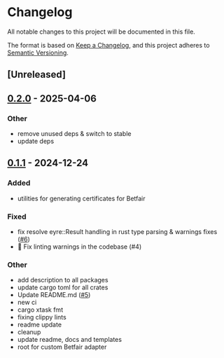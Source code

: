 # Changelog

All notable changes to this project will be documented in this file.

The format is based on [Keep a Changelog](https://keepachangelog.com/en/1.0.0/),
and this project adheres to [Semantic Versioning](https://semver.org/spec/v2.0.0.html).

## [Unreleased]

## [0.2.0](https://github.com/roberts-pumpurs/betfair-adapter-rs/compare/betfair-cert-gen-v0.1.2...betfair-cert-gen-v0.2.0) - 2025-04-06

### Other

- remove unused deps & switch to stable
- update deps

## [0.1.1](https://github.com/roberts-pumpurs/betfair-adapter-rs/compare/betfair-cert-gen-v0.1.0...betfair-cert-gen-v0.1.1) - 2024-12-24

### Added

- utilities for generating certificates for Betfair

### Fixed

- fix resolve eyre::Result handling in rust type parsing & warnings fixes ([#6](https://github.com/roberts-pumpurs/betfair-adapter-rs/pull/6))
- :construction: Fix linting warnings in the codebase (#4)

### Other

- add description to all packages
- update cargo toml for all crates
- Update README.md ([#5](https://github.com/roberts-pumpurs/betfair-adapter-rs/pull/5))
- new ci
- cargo xtask fmt
- fixing clippy lints
- readme update
- cleanup
- update readme, docs and templates
- root for custom Betfair adapter
